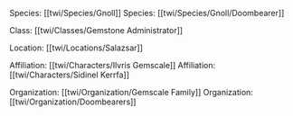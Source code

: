 Species: [[twi/Species/Gnoll]]
Species: [[twi/Species/Gnoll/Doombearer]]

Class: [[twi/Classes/Gemstone Administrator]]

Location: [[twi/Locations/Salazsar]]

Affiliation: [[twi/Characters/Ilvris Gemscale]]
Affiliation: [[twi/Characters/Sidinel Kerrfa]]

Organization: [[twi/Organization/Gemscale Family]]
Organization: [[twi/Organization/Doombearers]]
